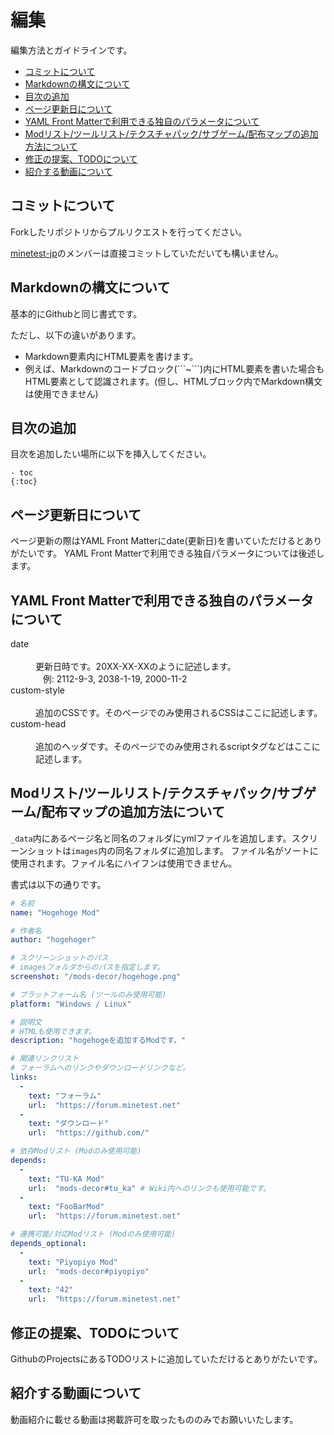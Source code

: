 # 編集

編集方法とガイドラインです。

- [コミットについて](#コミットについて)
- [Markdownの構文について](#markdownの構文について)
- [目次の追加](#目次の追加)
- [ページ更新日について](#ページ更新日について)
- [YAML Front Matterで利用できる独自のパラメータについて](#yaml-front-matterで利用できる独自のパラメータについて)
- [Modリスト/ツールリスト/テクスチャパック/サブゲーム/配布マップの追加方法について](#modリストツールリストテクスチャパックサブゲーム配布マップの追加方法について)
- [修正の提案、TODOについて](#修正の提案todoについて)
- [紹介する動画について](#紹介する動画について)


## コミットについて

Forkしたリポジトリからプルリクエストを行ってください。

[minetest-jp](https://github.com/minetest-jp)のメンバーは直接コミットしていただいても構いません。

## Markdownの構文について

基本的にGithubと同じ書式です。

ただし、以下の違いがあります。

- Markdown要素内にHTML要素を書けます。
 - 例えば、Markdownのコードブロック(\`\`\`~\`\`\`)内にHTML要素を書いた場合もHTML要素として認識されます。(但し、HTMLブロック内でMarkdown構文は使用できません)

## 目次の追加

目次を追加したい場所に以下を挿入してください。
```
- toc
{:toc}
```

## ページ更新日について

ページ更新の際はYAML Front Matterにdate(更新日)を書いていただけるとありがたいです。
YAML Front Matterで利用できる独自パラメータについては後述します。

## YAML Front Matterで利用できる独自のパラメータについて

<dl>
  <dt>date</dt>
  <dd>
    更新日時です。20XX-XX-XXのように記述します。<br>
    例: 2112-9-3, 2038-1-19, 2000-11-2
  </dd>

  <dt>custom-style</dt>
  <dd>追加のCSSです。そのページでのみ使用されるCSSはここに記述します。</dd>

  <dt>custom-head</dt>
  <dd>追加のヘッダです。そのページでのみ使用されるscriptタグなどはここに記述します。</dd>
</dl>

## Modリスト/ツールリスト/テクスチャパック/サブゲーム/配布マップの追加方法について

`_data`内にあるページ名と同名のフォルダにymlファイルを追加します。スクリーンショットは`images`内の同名フォルダに追加します。
ファイル名がソートに使用されます。ファイル名にハイフンは使用できません。

書式は以下の通りです。
```yml
# 名前
name: "Hogehoge Mod"

# 作者名
author: "hogehoger"

# スクリーンショットのパス
# imagesフォルダからのパスを指定します。
screenshot: "/mods-decor/hogehoge.png"

# プラットフォーム名 (ツールのみ使用可能)
platform: "Windows / Linux"

# 説明文
# HTMLも使用できます。
description: "hogehogeを追加するModです。"

# 関連リンクリスト
# フォーラムへのリンクやダウンロードリンクなど。
links:
  -
    text: "フォーラム"
    url:  "https://forum.minetest.net"
  -
    text: "ダウンロード"
    url:  "https://github.com/"

# 依存Modリスト (Modのみ使用可能)
depends:
  -
    text: "TU-KA Mod"
    url:  "mods-decor#tu_ka" # Wiki内へのリンクも使用可能です。
  -
    text: "FooBarMod"
    url:  "https://forum.minetest.net"

# 連携可能/対応Modリスト (Modのみ使用可能)
depends_optional:
  -
    text: "Piyopiyo Mod"
    url:  "mods-decor#piyopiyo"
  -
    text: "42"
    url:  "https://forum.minetest.net"
```

## 修正の提案、TODOについて

GithubのProjectsにあるTODOリストに追加していただけるとありがたいです。

## 紹介する動画について

動画紹介に載せる動画は掲載許可を取ったもののみでお願いいたします。
